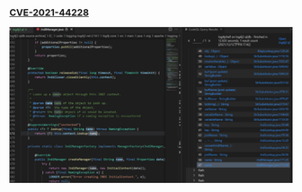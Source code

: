 ### [CVE-2021-44228](java/CVE-2021-44228/log4j2.ql)

![image-20211212202302498](images/image-20211212202302498.png)

